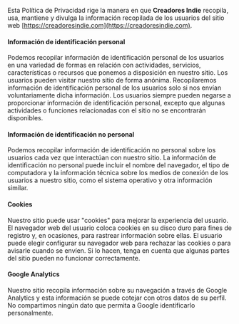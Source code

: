 Esta Política de Privacidad rige la manera en que **Creadores Indie** recopila, usa, mantiene y divulga la información recopilada de los usuarios del sitio web [https://creadoresindie.com](https://creadoresindie.com).

#### Información de identificación personal
Podemos recopilar información de identificación personal de los usuarios en una variedad de formas en relación con actividades, servicios, características o recursos que ponemos a disposición en nuestro sitio. Los usuarios pueden visitar nuestro sitio de forma anónima. Recopilaremos información de identificación personal de los usuarios solo si nos envían voluntariamente dicha información. Los usuarios siempre pueden negarse a proporcionar información de identificación personal, excepto que algunas actividades o funciones relacionadas con el sitio no se encontrarán disponibles.

#### Información de identificación no personal
Podemos recopilar información de identificación no personal sobre los usuarios cada vez que interactúan con nuestro sitio. La información de identificación no personal puede incluir el nombre del navegador, el tipo de computadora y la información técnica sobre los medios de conexión de los usuarios a nuestro sitio, como el sistema operativo y otra información similar.

#### Cookies
Nuestro sitio puede usar "cookies" para mejorar la experiencia del usuario. El navegador web del usuario coloca cookies en su disco duro para fines de registro y, en ocasiones, para rastrear información sobre ellas. El usuario puede elegir configurar su navegador web para rechazar las cookies o para avisarle cuando se envíen. Si lo hacen, tenga en cuenta que algunas partes del sitio pueden no funcionar correctamente.

#### Google Analytics
Nuestro sitio recopila información sobre su navegación a través de Google Analytics y esta información se puede cotejar con otros datos de su perfil. No compartimos ningún dato que permita a Google identificarlo personalmente.
